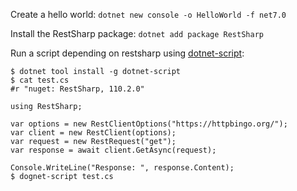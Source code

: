 Create a hello world: `dotnet new console -o HelloWorld -f net7.0`

Install the RestSharp package: `dotnet add package RestSharp`

Run a script depending on restsharp using [dotnet-script](https://github.com/dotnet-script/dotnet-script):

```
$ dotnet tool install -g dotnet-script
$ cat test.cs
#r "nuget: RestSharp, 110.2.0"

using RestSharp;

var options = new RestClientOptions("https://httpbingo.org/");
var client = new RestClient(options);
var request = new RestRequest("get");
var response = await client.GetAsync(request);

Console.WriteLine("Response: ", response.Content);
$ dognet-script test.cs
```

